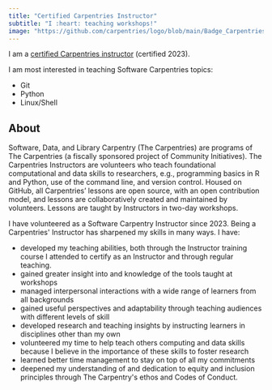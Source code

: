 ```yaml
---
title: "Certified Carpentries Instructor"
subtitle: "I :heart: teaching workshops!"
image: "https://github.com/carpentries/logo/blob/main/Badge_Carpentries.png?raw=true"
---
```


I am a [certified Carpentries instructor](https://carpentries.org/instructors/)
(certified 2023).

I am most interested in teaching Software Carpentries topics:

* Git
* Python
* Linux/Shell


## About

<!-- NOTE: This text is re-used from:
     https://github.com/carpentries/commons/blob/main/text-for-instructors.md
-->

Software, Data, and Library Carpentry (The Carpentries) are programs of The
Carpentries (a fiscally sponsored project of Community Initiatives). The
Carpentries Instructors are volunteers who teach foundational computational and
data skills to researchers, e.g., programming basics in R and Python, use of
the command line, and version control. Housed on GitHub, all Carpentries’
lessons are open source, with an open contribution model, and lessons are
collaboratively created and maintained by volunteers. Lessons are taught by
Instructors in two-day workshops.

I have volunteered as a Software Carpentry Instructor since 2023. Being a
Carpentries' Instructor has sharpened my skills in many ways. I have:

* developed my teaching abilities, both through the Instructor training course
	I attended to certify as an Instructor and through regular teaching.
* gained greater insight into and knowledge of the tools taught at workshops
* managed interpersonal interactions with a wide range of learners from all
	backgrounds
* gained useful perspectives and adaptability through teaching audiences with
	different levels of skill
* developed research and teaching insights by instructing learners in
	disciplines other than my own
* volunteered my time to help teach others computing and data skills
	because I believe in the importance of these skills to foster research
* learned better time management to stay on top of all my commitments
* deepened my understanding of and dedication to equity and inclusion
	principles through The Carpentry's ethos and Codes of Conduct.
